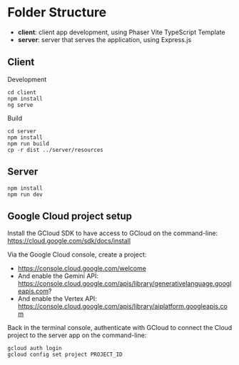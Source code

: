 # Folder Structure

- **client**: client app development, using Phaser Vite TypeScript Template
- **server**: server that serves the application, using Express.js

## Client

Development

```
cd client
npm install
ng serve
```

Build

```
cd server
npm install
npm run build
cp -r dist ../server/resources
```

## Server

```
npm install
npm run dev
```

## Google Cloud project setup

Install the GCloud SDK to have access to GCloud on the command-line: https://cloud.google.com/sdk/docs/install

Via the Google Cloud console, create a project:
- https://console.cloud.google.com/welcome
- And enable the Gemini API: https://console.cloud.google.com/apis/library/generativelanguage.googleapis.com?
- And enable the Vertex API: https://console.cloud.google.com/apis/library/aiplatform.googleapis.com

Back in the terminal console, authenticate with GCloud to connect the Cloud project to the server app on the command-line:
```
gcloud auth login
gcloud config set project PROJECT_ID
```
